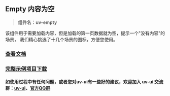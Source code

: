 ## Empty 内容为空

> **组件名：uv-empty**

该组件用于需要加载内容，但是加载的第一页数据就为空，提示一个"没有内容"的场景， 我们精心挑选了十几个场景的图标，方便您使用。

### <a href="https://www.uvui.cn/components/empty.html" target="_blank">查看文档</a>

### [完整示例项目下载](https://ext.dcloud.net.cn/plugin?name=uv-ui)

#### 如使用过程中有任何问题，或者您对uv-ui有一些好的建议，欢迎加入 uv-ui 交流群：<a href="https://ext.dcloud.net.cn/plugin?id=12287" target="_blank">uv-ui</a>、<a href="https://www.uvui.cn/components/addQQGroup.html" target="_blank">官方QQ群</a>
